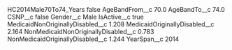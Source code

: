 <?xml version="1.0" encoding="UTF-8"?>
<CustomMetadata xmlns="http://soap.sforce.com/2006/04/metadata" xmlns:xsi="http://www.w3.org/2001/XMLSchema-instance" xmlns:xsd="http://www.w3.org/2001/XMLSchema">
    <label>HC2014Male70To74_Years</label>
    <protected>false</protected>
    <values>
        <field>AgeBandFrom__c</field>
        <value xsi:type="xsd:double">70.0</value>
    </values>
    <values>
        <field>AgeBandTo__c</field>
        <value xsi:type="xsd:double">74.0</value>
    </values>
    <values>
        <field>CSNP__c</field>
        <value xsi:type="xsd:boolean">false</value>
    </values>
    <values>
        <field>Gender__c</field>
        <value xsi:type="xsd:string">Male</value>
    </values>
    <values>
        <field>IsActive__c</field>
        <value xsi:type="xsd:boolean">true</value>
    </values>
    <values>
        <field>MedicaidNonOriginallyDisabled__c</field>
        <value xsi:type="xsd:double">1.208</value>
    </values>
    <values>
        <field>MedicaidOriginallyDisabled__c</field>
        <value xsi:type="xsd:double">2.164</value>
    </values>
    <values>
        <field>NonMedicaidNonOriginallyDisabled__c</field>
        <value xsi:type="xsd:double">0.783</value>
    </values>
    <values>
        <field>NonMedicaidOriginallyDisabled__c</field>
        <value xsi:type="xsd:double">1.244</value>
    </values>
    <values>
        <field>YearSpan__c</field>
        <value xsi:type="xsd:string">2014</value>
    </values>
</CustomMetadata>
